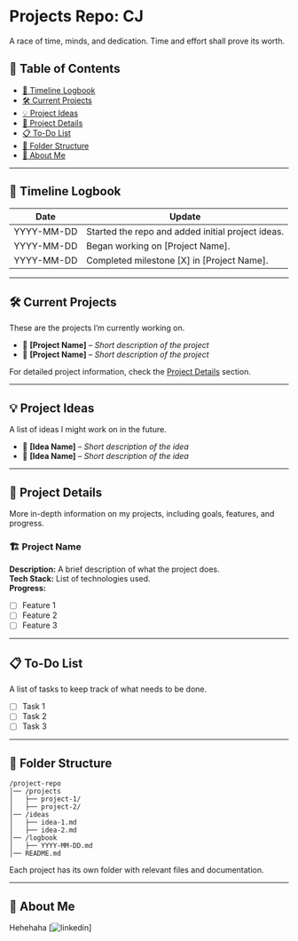 # **Projects Repo: CJ**

A race of time, minds, and dedication. Time and effort shall prove its worth.

## 📌 **Table of Contents**

- [📅 Timeline Logbook](#-timeline-logbook)
- [🛠️ Current Projects](#️-current-projects)
- [💡 Project Ideas](#-project-ideas)
- [📖 Project Details](#-project-details)
- [📋 To-Do List](#-to-do-list)
- [📂 Folder Structure](#-folder-structure)
- [👤 About Me](#-about-me)

---

## 📅 **Timeline Logbook**

| Date       | Update                                            |
| ---------- | ------------------------------------------------- |
| YYYY-MM-DD | Started the repo and added initial project ideas. |
| YYYY-MM-DD | Began working on [Project Name].                  |
| YYYY-MM-DD | Completed milestone [X] in [Project Name].        |

---

## 🛠️ **Current Projects**

These are the projects I’m currently working on.

- 🔹 **[Project Name]** – _Short description of the project_
- 🔹 **[Project Name]** – _Short description of the project_

For detailed project information, check the [Project Details](#-project-details) section.

---

## 💡 **Project Ideas**

A list of ideas I might work on in the future.

- 🔹 **[Idea Name]** – _Short description of the idea_
- 🔹 **[Idea Name]** – _Short description of the idea_

---

## 📖 **Project Details**

More in-depth information on my projects, including goals, features, and progress.

### 🏗️ **Project Name**

**Description:** A brief description of what the project does.  
**Tech Stack:** List of technologies used.  
**Progress:**

- [ ] Feature 1
- [ ] Feature 2
- [ ] Feature 3

---

## 📋 **To-Do List**

A list of tasks to keep track of what needs to be done.

- [ ] Task 1
- [ ] Task 2
- [ ] Task 3

---

## 📂 **Folder Structure**

```
/project-repo
│── /projects
│   ├── project-1/
│   ├── project-2/
│── /ideas
│   ├── idea-1.md
│   ├── idea-2.md
│── /logbook
│   ├── YYYY-MM-DD.md
│── README.md
```

Each project has its own folder with relevant files and documentation.

---

## 👤 **About Me**

Hehehaha
[![linkedin](https://www.linkedin.com/in/limjiachyuen/)]
